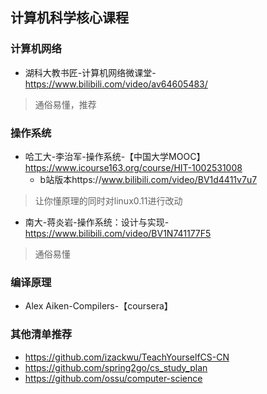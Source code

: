 ## 计算机科学核心课程

### 计算机网络

- 湖科大教书匠-计算机网络微课堂-https://www.bilibili.com/video/av64605483/  
> 通俗易懂，推荐

### 操作系统

- 哈工大-李治军-操作系统-【中国大学MOOC】https://www.icourse163.org/course/HIT-1002531008
  - b站版本https://www.bilibili.com/video/BV1d4411v7u7
> 让你懂原理的同时对linux0.11进行改动

- 南大-蒋炎岩-操作系统：设计与实现-https://www.bilibili.com/video/BV1N741177F5
> 通俗易懂

### 编译原理
- Alex Aiken-Compilers-【coursera】

### 其他清单推荐
- https://github.com/izackwu/TeachYourselfCS-CN
- https://github.com/spring2go/cs_study_plan
- https://github.com/ossu/computer-science
